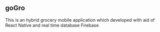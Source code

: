 ## goGro
This is an hybrid grocery mobile application which developed with aid of React Native and real time database Firebase
